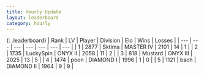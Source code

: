 ```yaml
---
title: Hourly Update
layout: leaderboard
category: hourly
---
```


{: .leaderboard}
| Rank | LV | Player | Division | Elo | Wins | Losses |
| --- | --- | --- | --- | --- | --- | --- |
| <span data-change="1">1</span> | 2877 | <span title="ID: 353063">Sktima</span> | MASTER IV | <span data-change="53">2101</span> | <span data-change="6">14</span> | <span data-change="0">1</span> |
| <span data-change="-1">2</span> | 1735 | <span title="ID: 498412">LuckySpin</span> | ONYX II | <span data-change="-1">2058</span> | <span data-change="1">11</span> | <span data-change="1">2</span> |
| <span data-change="0">3</span> | 818 | <span title="ID: 611082">Mustard</span> | ONYX III | <span data-change="0">2025</span> | <span data-change="0">13</span> | <span data-change="0">5</span> |
| <span data-change="0">4</span> | 1474 | <span title="ID: 540690">poon</span> | DIAMOND I | <span data-change="0">1996</span> | <span data-change="0">1</span> | <span data-change="0">0</span> |
| <span data-change="1">5</span> | 1121 | <span title="ID: 281795">bach</span> | DIAMOND II | <span data-change="0">1964</span> | <span data-change="0">9</span> | <span data-change="0">9</span> |